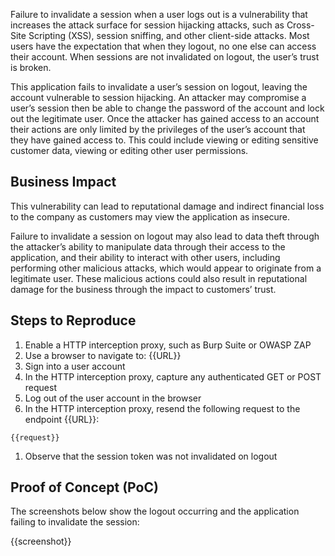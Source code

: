 Failure to invalidate a session when a user logs out is a vulnerability that increases the attack surface for session hijacking attacks, such as Cross-Site Scripting (XSS), session sniffing, and other client-side attacks. Most users have the expectation that when they logout, no one else can access their account. When sessions are not invalidated on logout, the user’s trust is broken. 

This application fails to invalidate a user’s session on logout, leaving the account vulnerable to session hijacking. An attacker may compromise a user’s session then be able to change the password of the account and lock out the legitimate user. Once the attacker has gained access to an account their actions are only limited by the privileges of the user’s account that they have gained access to. This could include viewing or editing sensitive customer data, viewing or editing other user permissions.

## Business Impact

This vulnerability can lead to reputational damage and indirect financial loss to the company as customers may view the application as insecure.

Failure to invalidate a session on logout may also lead to data theft through the attacker’s ability to manipulate data through their access to the application, and their ability to interact with other users, including performing other malicious attacks, which would appear to originate from a legitimate user. These malicious actions could also result in reputational damage for the business through the impact to customers’ trust.

## Steps to Reproduce

1. Enable a HTTP interception proxy, such as Burp Suite or OWASP ZAP
1. Use a browser to navigate to: {{URL}}
1. Sign into a user account
1. In the HTTP interception proxy, capture any authenticated GET or POST request
1. Log out of the user account in the browser
1. In the HTTP interception proxy, resend the following request to the endpoint {{URL}}:

```HTTP
{{request}}
```

1. Observe that the session token was not invalidated on logout

## Proof of Concept (PoC)

The screenshots below show the logout occurring and the application failing to invalidate the session:

{{screenshot}}
